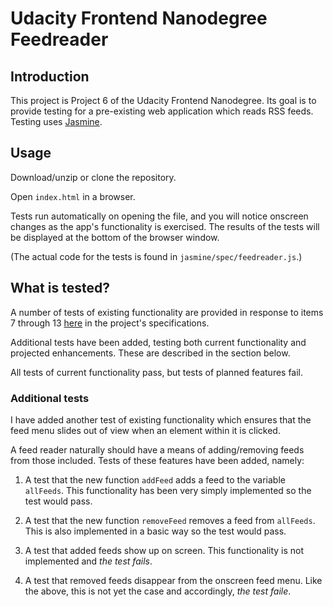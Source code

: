 # Udacity Frontend Nanodegree Feedreader

## Introduction

This project is Project 6 of the Udacity Frontend Nanodegree.  Its goal is to provide testing for a pre-existing web application which reads RSS feeds.  Testing uses [Jasmine](http://jasmine.github.io/).

## Usage

Download/unzip or clone the repository.

Open `index.html` in a browser.

Tests run automatically on opening the file, and you will notice onscreen changes as the app's functionality is exercised.  The results of the tests will be displayed at the bottom of the browser window.

(The actual code for the tests is found in `jasmine/spec/feedreader.js`.)

## What is tested?

A number of tests of existing functionality are provided in response to items 7 through 13 [here](https://github.com/udacity/frontend-nanodegree-feedreader#how-will-i-complete-this-project) in the project's specifications.

Additional tests have been added, testing both current functionality and projected enhancements.  These are described in the section below.

All tests of current functionality pass, but tests of planned features fail.

### Additional tests

I have added another test of existing functionality which ensures that the feed menu slides out of view when an element within it is clicked.

A feed reader naturally should have a means of adding/removing feeds from
those included.  Tests of these features have been added, namely:

1. A test that the new function `addFeed` adds a feed to the variable `allFeeds`.  This functionality has been very simply implemented so the test would pass.

2. A test that the new function `removeFeed` removes a feed from `allFeeds`.  This is also implemented in a basic way so the test would pass.

3. A test that added feeds show up on screen.  This functionality is not implemented and _the test fails_.

4. A test that removed feeds disappear from the onscreen feed menu.  Like the above, this is not yet the case and accordingly, _the test faile_.

